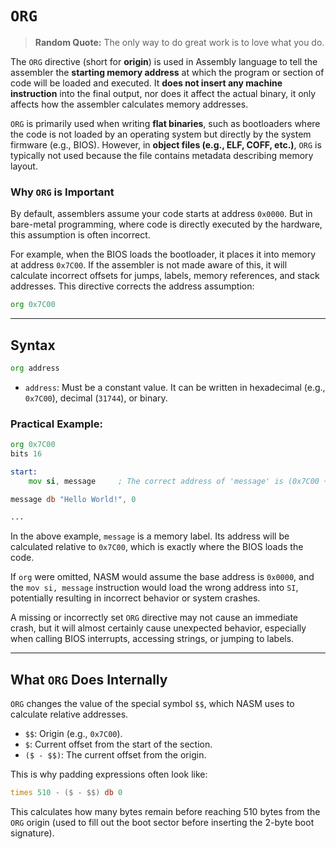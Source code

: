 # `ORG`

> **Random Quote:** The only way to do great work is to love what you do.

The `ORG` directive (short for **origin**) is used in Assembly language to tell the assembler the **starting memory address** at which the program or section of code will be loaded and executed. It **does not insert any machine instruction** into the final output, nor does it affect the actual binary, it only affects how the assembler calculates memory addresses.

`ORG` is primarily used when writing **flat binaries**, such as bootloaders where the code is not loaded by an operating system but directly by the system firmware (e.g., BIOS). However, in **object files (e.g., ELF, COFF, etc.)**, `ORG` is typically not used because the file contains metadata describing memory layout.

### Why `ORG` is Important

By default, assemblers assume your code starts at address `0x0000`. But in bare-metal programming, where code is directly executed by the hardware, this assumption is often incorrect.

For example, when the BIOS loads the bootloader, it places it into memory at address `0x7C00`. If the assembler is not made aware of this, it will calculate incorrect offsets for jumps, labels, memory references, and stack addresses. This directive corrects the address assumption:

```asm
org 0x7C00
```

---

## Syntax

```asm
org address
```

+ `address`: Must be a constant value. It can be written in hexadecimal (e.g., `0x7C00`), decimal (`31744`), or binary.

### Practical Example:

```asm
org 0x7C00
bits 16

start:
	mov si, message		; The correct address of 'message' is (0x7C00 + offset).

message db "Hello World!", 0

...
```

In the above example, `message` is a memory label. Its address will be calculated relative to `0x7C00`, which is exactly where the BIOS loads the code.

If `org` were omitted, NASM would assume the base address is `0x0000`, and the `mov si, message` instruction would load the wrong address into `SI`, potentially resulting in incorrect behavior or system crashes.

A missing or incorrectly set `ORG` directive may not cause an immediate crash, but it will almost certainly cause unexpected behavior, especially when calling BIOS interrupts, accessing strings, or jumping to labels.

---

## What `ORG` Does Internally

`ORG` changes the value of the special symbol `$$`, which NASM uses to calculate relative addresses.

+ `$$`: Origin (e.g., `0x7C00`).
+ `$`: Current offset from the start of the section.
+ `($ - $$)`: The current offset from the origin.

This is why padding expressions often look like:

```asm
times 510 - ($ - $$) db 0
```

This calculates how many bytes remain before reaching 510 bytes from the `ORG` origin (used to fill out the boot sector before inserting the 2-byte boot signature).
